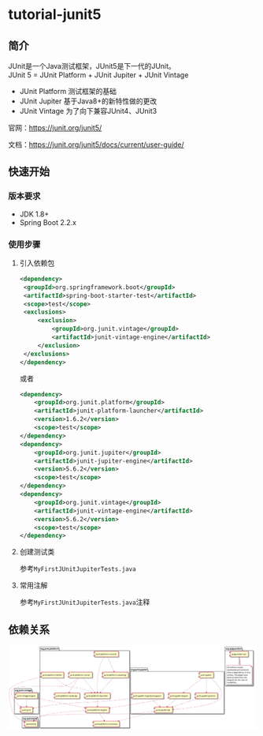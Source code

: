 # tutorial-junit5
## 简介
JUnit是一个Java测试框架，JUnit5是下一代的JUnit。<br>
JUnit 5 = JUnit Platform + JUnit Jupiter + JUnit Vintage  

- JUnit Platform 测试框架的基础  
- JUnit Jupiter 基于Java8+的新特性做的更改  
- JUnit Vintage 为了向下兼容JUnit4、JUnit3  

官网：https://junit.org/junit5/

文档：https://junit.org/junit5/docs/current/user-guide/

## 快速开始

### 版本要求
  - JDK 1.8+
  - Spring Boot 2.2.x
### 使用步骤
1. 引入依赖包

   ```xml
   <dependency>
   	<groupId>org.springframework.boot</groupId>
   	<artifactId>spring-boot-starter-test</artifactId>
   	<scope>test</scope>
   	<exclusions>
   		<exclusion>
   			<groupId>org.junit.vintage</groupId>
   			<artifactId>junit-vintage-engine</artifactId>
   		</exclusion>
   	</exclusions>
   </dependency>
   ```

   或者

   ```xml
   <dependency>
       <groupId>org.junit.platform</groupId>
       <artifactId>junit-platform-launcher</artifactId>
       <version>1.6.2</version>
       <scope>test</scope>
   </dependency>
   <dependency>
       <groupId>org.junit.jupiter</groupId>
       <artifactId>junit-jupiter-engine</artifactId>
       <version>5.6.2</version>
       <scope>test</scope>
   </dependency>
   <dependency>
       <groupId>org.junit.vintage</groupId>
       <artifactId>junit-vintage-engine</artifactId>
       <version>5.6.2</version>
       <scope>test</scope>
   </dependency>
   ```

2. 创建测试类

   参考`MyFirstJUnitJupiterTests.java`

3. 常用注解

   参考`MyFirstJUnitJupiterTests.java`注释

## 依赖关系
![](component-diagram.svg)